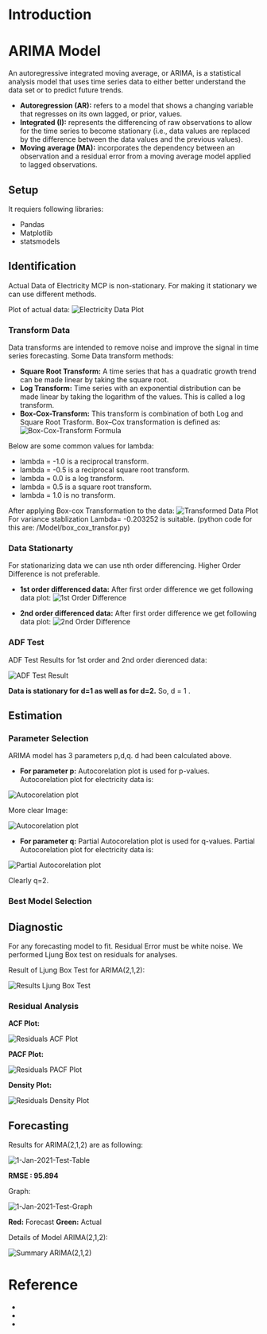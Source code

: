 # Introduction

# ARIMA Model
 An autoregressive integrated moving average, or ARIMA, is a statistical analysis model that uses time series data to either better understand the data set or to predict future trends. 
 * **Autoregression (AR):** refers to a model that shows a changing variable that regresses on its own lagged, or prior, values.
 * **Integrated (I):** represents the differencing of raw observations to allow for the time series to become stationary (i.e., data values are replaced by the difference between the data values and the previous values).
* **Moving average (MA):**  incorporates the dependency between an observation and a residual error from a moving average model applied to lagged observations.

## Setup
It requiers following libraries:
* Pandas
* Matplotlib
* statsmodels

## Identification
Actual Data of Electricity MCP is non-stationary. For making it stationary we can use different methods.

Plot of actual data:
![Electricity Data Plot](./Img/Electricity_data_MCP_Plot.png)

### Transform Data
Data transforms are intended to remove noise and improve the signal in time series forecasting.
Some Data transform methods:
-  **Square Root Transform:** A time series that has a quadratic growth trend can be made linear by taking the square root.
- **Log Transform:** Time series with an exponential distribution can be made linear by taking the logarithm of the values. This is called a log transform. 
- **Box-Cox-Transform:** This transform is combination of both Log and Square Root Trasform. 
Box–Cox transformation is defined as:
![Box-Cox-Transform Formula](./Img/box-cox-transform.png)

Below are some common values for lambda:
* lambda = -1.0 is a reciprocal transform.
* lambda = -0.5 is a reciprocal square root transform.
* lambda = 0.0 is a log transform.
* lambda = 0.5 is a square root transform.
* lambda = 1.0 is no transform.

After applying Box-cox Transformation to the data:
![Transformed Data Plot](./Img/Electricity_data_box_cox_transformed.png)
For variance stablization Lambda= -0.203252 is suitable. (python code for this are: /Model/box_cox_transfor.py)

### Data Stationarty

For stationarizing data we can use nth order differencing. Higher Order Difference is not preferable.

* **1st order differenced data:** After first order difference we get following data plot:
![1st Order Difference](./Img/Electricity_data_adf_diff1.png)

* **2nd order differenced data:** After first order difference we get following data plot:
![2nd Order Difference](./Img/Electricity_data_adf_diff2.png)

### ADF Test 
ADF Test Results for 1st order and 2nd order dierenced data:

![ADF Test Result](./Img/Electricity_data_adf.png)

**Data is stationary for d=1 as well as for d=2.**
So, d = 1 .

## Estimation


### Parameter Selection
ARIMA model has 3 parameters p,d,q. d had been calculated above.

* **For parameter p:** Autocorelation plot is used for p-values. Autocorelation plot for electricity data is:

![Autocorelation plot](./Img/Electricity_data_autocorrelation.png)

More clear Image:

![Autocorelation plot](./Img/Electricity_data_acf_lag50.png)

* **For parameter q:** Partial Autocorelation plot is used for q-values. Partial Autocorelation plot for electricity data is:

![Partial Autocorelation plot](./Img/Electricity_data_pacf.png)

Clearly q=2. 

### Best Model Selection

## Diagnostic


For any forecasting model to fit. Residual Error must be white noise. We performed  Ljung Box test on residuals for analyses.

Result of Ljung Box Test for ARIMA(2,1,2):

![Results Ljung Box Test](./Img/Electricity_data_arima_2_1_2_ljung_test_rslt.png)

### Residual Analysis

**ACF Plot:**

![Residuals ACF Plot](./Img/Electricity_data_arima_2_1_2_acf_residual_errors.png)

**PACF Plot:**

![Residuals PACF Plot](./Img/Electricity_data_arima_2_1_2_pacf_residual_errors.png)

**Density Plot:**

![Residuals Density Plot](./Img/Electricity_data_arima_2_1_2_hist_residual_errors.png)

## Forecasting

Results for ARIMA(2,1,2) are as following:

 ![1-Jan-2021-Test-Table](./Img/Electricity_data_arima_2_1_2_predictions_2021_1_1.png)
 
 **RMSE : 95.894**
 
 Graph:
 
 ![1-Jan-2021-Test-Graph](./Img/Electricity_data_arima_2_1_2_preditions.png)
 
 **Red:**   Forecast
 **Green:** Actual
 
 Details of Model ARIMA(2,1,2):
 
 ![Summary ARIMA(2,1,2)](./Img/Electricity_data_arima_2_1_2_arima_summary.png)


# Reference

* 
*
*





